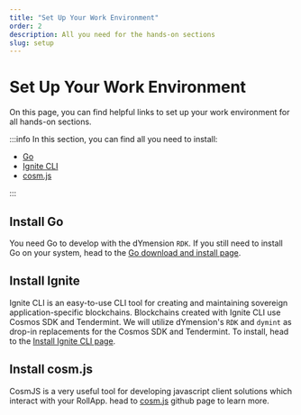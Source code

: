 ```yaml
---
title: "Set Up Your Work Environment"
order: 2
description: All you need for the hands-on sections
slug: setup
---
```


# Set Up Your Work Environment

On this page, you can find helpful links to set up your work environment for all hands-on sections.

:::info In this section, you can find all you need to install:

- [Go](https://go.dev/)
- [Ignite CLI](https://ignite.com/)
- [cosm.js](https://github.com/cosmos/cosmjs)

:::

## Install Go

You need Go to develop with the dYmension `RDK`. If you still need to install Go on your system, head to the [Go download and install page](https://go.dev/doc/install).

## Install Ignite

Ignite CLI is an easy-to-use CLI tool for creating and maintaining sovereign application-specific blockchains. Blockchains created with Ignite CLI use Cosmos SDK and Tendermint. We will utilize dYmension's `RDK` and `dymint` as drop-in replacements for the Cosmos SDK and Tendermint. To install, head to the [Install Ignite CLI page](https://docs.ignite.com/guide/install).

## Install cosm.js

CosmJS is a very useful tool for developing javascript client solutions which interact with your RollApp. head to [cosm.js](https://github.com/cosmos/cosmjs) github page to learn more.
